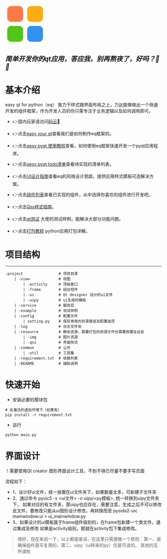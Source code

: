 ![app icon](../resource/img/icon.png) 


*简单开发你的qt应用，答应我，别再熬夜了，好吗？👀✨*
---

# 基本介绍

easy qt for python（eq） 致力于样式跟界面布局之上，力达能够做出一个快速开发的组件框架，作为开发人员的你只需专注于业务逻辑以及如何调用即可。

- 👉国内玩家请访问[码云](https://gitee.com/pymu/easy-pyqt)🚩

- 👉点击[easy your qt](doc/help/)查看我们是如何制作eq框架的。

- 👉点击[qesy pyqt 使用教程](doc/start/)查看，如何使用eq框架快速开发一个pyqt应用程序。

- 👉点击[qesy pyqt todo清单](doc/todo/)查看待实现的清单列表。

- 👉点击[UI设计指南](doc/ui/)查看eq的风格设计思路，提供应用样式模板可选解决方案。

- 👉点击[组件列表](doc/frame/)查看已实现的组件，从中选择你喜欢的组件进行开发吧。

- 👉点击[Qss样式指南](doc/style/)。

- 👉点击[qt测试](https://github.com/PyQt5/PyQt) 大佬的测试样例，能解决大部分功能问题。

- 👉点击[打包教程](doc/package/) python应用打包详解。


# 项目结构
---
    -project                # 项目目录
        | -view             # 视图
            | -activity     # 顶级窗口
            | -frame        # 组合控件
            | -ui           # Qt designer 设计的ui文件
            | -uipy         # ui生成的模板
        | -service          # 服务层
        | -example          # 测试样例
        | -config           # 配置文件
            | setting.py    # 保存常用的目录路径及配置选项
        | -log              # 日志文件夹
        | -resource         # 静态资源，需要打包的资源文件也需要放置在此处
            | -img          # 图片资源
            | -qss          # 界面样式
        | -common           # 公共
            | -util         # 工具集
        | -requirement.txt  # 依赖列表
        | -README           # 辅助说明

# 快速开始

- 安装必要的模块包
```shell script
# 在激活的虚拟环境下（如果有）
pip install -r requirement.txt
```

- 运行
```shell script
python main.py
```

# 界面设计
！需要使用Qt creator 图形界面设计工具，不到不得已尽量不要手写页面

流程如下：
- 1、设计好ui文件，统一放置在ui文件夹下，如果数量太多，可新建子文件夹
- 2、通过命令 pyuic5 -x <ui文件> -o uipy/<py模板>, 统一转换到uipy文件夹下，
     如果对应的有文件夹，那uipy也应存在，需要注意，生成之后不可以修改此文件，要修改只能从ui图形设计修改，再转换而至
     pyside2-uic mainwindow.ui > ui_mainwindow.py
- 3、如果设计的ui模板属于frame组件级别的，在frame包新建一个类文件，通过集成及修改
      如果是activity级别，那就在activity包下集成修改。
> 很好，现在来说一下，以上都是废话，在这里只需遵循一个原则：第一、是确保组件是可复用的，第二、uipy（ui转来的py）仅是可读的。
> 其他的无所谓啦
